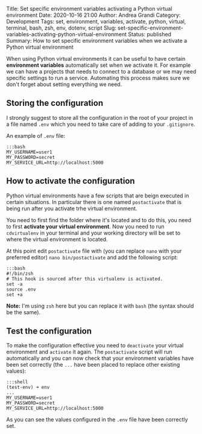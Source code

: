 Title: Set specific environment variables activating a Python virtual environment
Date: 2020-10-16 21:00
Author: Andrea Grandi
Category: Development
Tags: set, environment, variables, activate, python, virtual, terminal, bash, zsh, env, dotenv, script
Slug: set-specific-environment-variables-activating-python-virtual-environment
Status: published
Summary: How to set specific environment variables when we activate a Python virtual environment

When using Python virtual environments it can be useful to have certain **environment variables** automatically set when we activate it.
For example we can have a projects that needs to connect to a database or we may need specific settings to run a service. 
Automating this process makes sure we don't forget about setting everything we need.

## Storing the configuration

I strongly suggest to store all the configuration in the root of your project in a file named `.env` which you need to take care of adding to your `.gitignore`.

An example of `.env` file:

    :::bash
    MY_USERNAME=user1
    MY_PASSWORD=secret
    MY_SERVICE_URL=http://localhost:5000

## How to activate the configuration

Python virtual environments have a few scripts that are beign executed in certain situations. In particular there is one named `postactivate` that is being run after you activate trhe virtual environment.

You need to first find the folder where it's located and to do this, you need to first **activate your virtual environment**. Now you need to run `cdvirtualenv` in your terminal and your working directory will be set to where the virtual environment is located.

At this point edit `postactivate` file with (you can replace `nano` with your preferred editor) `nano bin/postactivate` and add the following script:

    :::bash
    #!/bin/zsh
    # This hook is sourced after this virtualenv is activated.
    set -a
    source .env
    set +a

**Note:** I'm using `zsh` here but you can replace it with `bash` (the syntax should be the same).

## Test the configuration

To make the configuration effective you need to `deactivate` your virtual environment and `activate` it again. The `postactivate` script will run automatically and you can now check that your environment variables have been set correctly (the `...` have been placed to replace other existing values):

    :::shell
    (test-env) ➜ env
    ...
    MY_USERNAME=user1
    MY_PASSWORD=secret
    MY_SERVICE_URL=http://localhost:5000

As you can see the values configured in the `.env` file have been correctly set.
